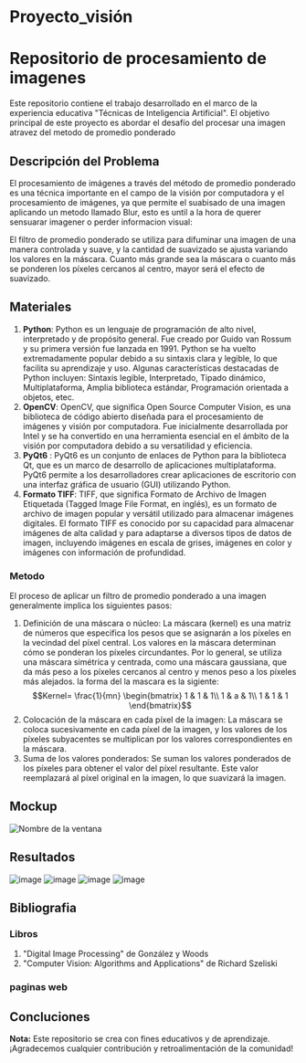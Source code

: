 # Proyecto_visión
# Repositorio de procesamiento de imagenes
Este repositorio contiene el trabajo desarrollado en el marco de la experiencia educativa "Técnicas de Inteligencia Artificial". El objetivo principal de este proyecto es abordar el desafío del procesar una imagen atravez del metodo de promedio ponderado

## Descripción del Problema
El procesamiento de imágenes a través del método de promedio ponderado es una técnica importante en el campo de la visión por computadora y el procesamiento de imágenes, ya que permite el suabisado de una imagen aplicando un metodo llamado Blur, esto es until a la hora de querer sensuarar imagener o perder informacion visual:

El filtro de promedio ponderado se utiliza para difuminar una imagen de una manera controlada y suave, y la cantidad de suavizado se ajusta variando los valores en la máscara. Cuanto más grande sea la máscara o cuanto más se ponderen los píxeles cercanos al centro, mayor será el efecto de suavizado.
## Materiales
1. **Python**: Python es un lenguaje de programación de alto nivel, interpretado y de propósito general. Fue creado por Guido van Rossum y su primera versión fue lanzada en 1991. Python se ha vuelto extremadamente popular debido a su sintaxis clara y legible, lo que facilita su aprendizaje y uso. Algunas características destacadas de Python incluyen: Sintaxis legible, Interpretado, Tipado dinámico, Multiplataforma, Amplia biblioteca estándar, Programación orientada a objetos, etec.
2. **OpenCV**: OpenCV, que significa Open Source Computer Vision, es una biblioteca de código abierto diseñada para el procesamiento de imágenes y visión por computadora. Fue inicialmente desarrollada por Intel y se ha convertido en una herramienta esencial en el ámbito de la visión por computadora debido a su versatilidad y eficiencia.
3. **PyQt6** : PyQt6 es un conjunto de enlaces de Python para la biblioteca Qt, que es un marco de desarrollo de aplicaciones multiplataforma. PyQt6 permite a los desarrolladores crear aplicaciones de escritorio con una interfaz gráfica de usuario (GUI) utilizando Python.
4. **Formato TIFF**: TIFF, que significa Formato de Archivo de Imagen Etiquetada (Tagged Image File Format, en inglés), es un formato de archivo de imagen popular y versátil utilizado para almacenar imágenes digitales. El formato TIFF es conocido por su capacidad para almacenar imágenes de alta calidad y para adaptarse a diversos tipos de datos de imagen, incluyendo imágenes en escala de grises, imágenes en color y imágenes con información de profundidad.
### Metodo
El proceso de aplicar un filtro de promedio ponderado a una imagen generalmente implica los siguientes pasos:
1. Definición de una máscara o núcleo: La máscara (kernel) es una matriz de números que especifica los pesos que se asignarán a los píxeles en la vecindad del píxel central. Los valores en la máscara determinan cómo se ponderan los píxeles circundantes. Por lo general, se utiliza una máscara simétrica y centrada, como una máscara gaussiana, que da más peso a los píxeles cercanos al centro y menos peso a los píxeles más alejados.
  la forma del la mascara es la sigiente:
$$Kernel= \frac{1}{mn} \begin{bmatrix}
1 & 1 & 1\\
1 & a & 1\\
1 & 1 & 1
\end{bmatrix}$$
3. Colocación de la máscara en cada píxel de la imagen: La máscara se coloca sucesivamente en cada píxel de la imagen, y los valores de los píxeles subyacentes se multiplican por los valores correspondientes en la máscara.
4. Suma de los valores ponderados: Se suman los valores ponderados de los píxeles para obtener el valor del píxel resultante. Este valor reemplazará al píxel original en la imagen, lo que suavizará la imagen.
## Mockup

![Nombre de la ventana](https://github.com/AngelYoval/Proyecto_vision/assets/97262879/936fc418-80e9-4619-b3e3-61f94d41068c)
## Resultados
![image](https://github.com/AngelYoval/Proyecto_vision/assets/97262879/44d4a706-9b56-4f8d-a483-7f33a07b6c9a)
![image](https://github.com/AngelYoval/Proyecto_vision/assets/97262879/05c83085-ff21-492a-a4dd-56c5774901c8)
![image](https://github.com/AngelYoval/Proyecto_vision/assets/97262879/e9b559ef-eed8-41c7-8417-a807dec98ddd)
![image](https://github.com/AngelYoval/Proyecto_vision/assets/97262879/49f3fd49-2ce5-4acd-8396-ccf84aecb262)



## Bibliografia
### Libros
1. "Digital Image Processing" de González y Woods
2. "Computer Vision: Algorithms and Applications" de Richard Szeliski
### paginas web

## Concluciones
**Nota:** Este repositorio se crea con fines educativos y de aprendizaje. ¡Agradecemos cualquier contribución y retroalimentación de la comunidad!
